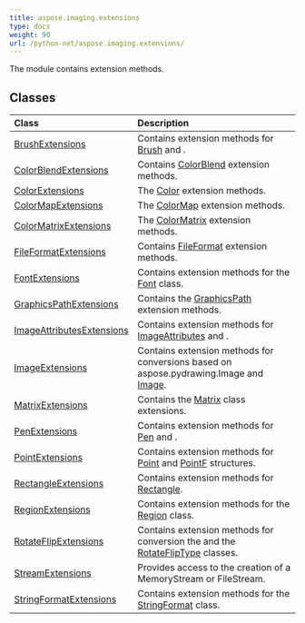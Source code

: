 ```yaml
---
title: aspose.imaging.extensions
type: docs
weight: 90
url: /python-net/aspose.imaging.extensions/
---
```



The module contains extension methods.

## **Classes**
|**Class**|**Description**|
| :- | :- |
|[BrushExtensions](/imaging/python-net/aspose.imaging.extensions/brushextensions/)|Contains extension methods for [Brush](/imaging/python-net/aspose.imaging/brush/) and .|
|[ColorBlendExtensions](/imaging/python-net/aspose.imaging.extensions/colorblendextensions/)|Contains [ColorBlend](/imaging/python-net/aspose.imaging/colorblend/) extension methods.|
|[ColorExtensions](/imaging/python-net/aspose.imaging.extensions/colorextensions/)|The [Color](/imaging/python-net/aspose.imaging/color/) extension methods.|
|[ColorMapExtensions](/imaging/python-net/aspose.imaging.extensions/colormapextensions/)|The [ColorMap](/imaging/python-net/aspose.imaging/colormap/) extension methods.|
|[ColorMatrixExtensions](/imaging/python-net/aspose.imaging.extensions/colormatrixextensions/)|The [ColorMatrix](/imaging/python-net/aspose.imaging/colormatrix/) extension methods.|
|[FileFormatExtensions](/imaging/python-net/aspose.imaging.extensions/fileformatextensions/)|Contains [FileFormat](/imaging/python-net/aspose.imaging/fileformat/) extension methods.|
|[FontExtensions](/imaging/python-net/aspose.imaging.extensions/fontextensions/)|Contains extension methods for the [Font](/imaging/python-net/aspose.imaging/font/) class.|
|[GraphicsPathExtensions](/imaging/python-net/aspose.imaging.extensions/graphicspathextensions/)|Contains the [GraphicsPath](/imaging/python-net/aspose.imaging/graphicspath/) extension methods.|
|[ImageAttributesExtensions](/imaging/python-net/aspose.imaging.extensions/imageattributesextensions/)|Contains extension methods for [ImageAttributes](/imaging/python-net/aspose.imaging/imageattributes/) and .|
|[ImageExtensions](/imaging/python-net/aspose.imaging.extensions/imageextensions/)|Contains extension methods for conversions based on aspose.pydrawing.Image and [Image](/imaging/python-net/aspose.imaging/image/).|
|[MatrixExtensions](/imaging/python-net/aspose.imaging.extensions/matrixextensions/)|Contains the [Matrix](/imaging/python-net/aspose.imaging/matrix/) class extensions.|
|[PenExtensions](/imaging/python-net/aspose.imaging.extensions/penextensions/)|Contains extension methods for [Pen](/imaging/python-net/aspose.imaging/pen/) and .|
|[PointExtensions](/imaging/python-net/aspose.imaging.extensions/pointextensions/)|Contains extension methods for [Point](/imaging/python-net/aspose.imaging/point/) and [PointF](/imaging/python-net/aspose.imaging/pointf/) structures.|
|[RectangleExtensions](/imaging/python-net/aspose.imaging.extensions/rectangleextensions/)|Contains extension methods for [Rectangle](/imaging/python-net/aspose.imaging/rectangle/).|
|[RegionExtensions](/imaging/python-net/aspose.imaging.extensions/regionextensions/)|Contains extension methods for the [Region](/imaging/python-net/aspose.imaging/region/) class.|
|[RotateFlipExtensions](/imaging/python-net/aspose.imaging.extensions/rotateflipextensions/)|Contains extension methods for conversion the  and the [RotateFlipType](/imaging/python-net/aspose.imaging/rotatefliptype/) classes.|
|[StreamExtensions](/imaging/python-net/aspose.imaging.extensions/streamextensions/)|Provides access to the creation of a MemoryStream or FileStream.|
|[StringFormatExtensions](/imaging/python-net/aspose.imaging.extensions/stringformatextensions/)|Contains extension methods for the [StringFormat](/imaging/python-net/aspose.imaging/stringformat/) class.|
